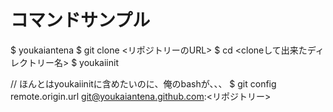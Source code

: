 # コマンドサンプル
$ youkaiantena
$ git clone <リポジトリーのURL>
$ cd <cloneして出来たディレクトリー名>
$ youkaiinit

// ほんとはyoukaiinitに含めたいのに、俺のbashが、、、
$ git config remote.origin.url git@youkaiantena.github.com:<リポジトリー>

